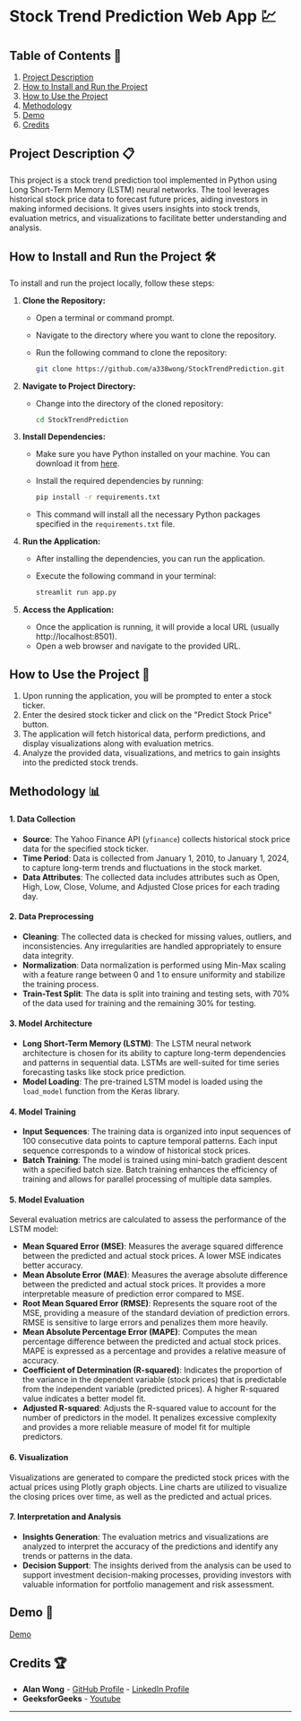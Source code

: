 # Stock Trend Prediction Web App :chart:

## Table of Contents :bookmark_tabs:
1. [Project Description](#project-description)
2. [How to Install and Run the Project](#how-to-install-and-run-the-project)
3. [How to Use the Project](#how-to-use-the-project)
4. [Methodology](#methodology)
5. [Demo](#demo)
6. [Credits](#credits)

## Project Description :clipboard:
This project is a stock trend prediction tool implemented in Python using Long Short-Term Memory (LSTM) neural networks. The tool leverages historical stock price data to forecast future prices, aiding investors in making informed decisions. It gives users insights into stock trends, evaluation metrics, and visualizations to facilitate better understanding and analysis.

## How to Install and Run the Project :hammer_and_wrench:
To install and run the project locally, follow these steps:

1. **Clone the Repository:**
   - Open a terminal or command prompt.
   - Navigate to the directory where you want to clone the repository.
   - Run the following command to clone the repository:

     ```bash
     git clone https://github.com/a338wong/StockTrendPrediction.git
     ```

2. **Navigate to Project Directory:**
   - Change into the directory of the cloned repository:

     ```bash
     cd StockTrendPrediction
     ```

3. **Install Dependencies:**
   - Make sure you have Python installed on your machine. You can download it from [here](https://www.python.org/downloads/).
   - Install the required dependencies by running:

     ```bash
     pip install -r requirements.txt
     ```
   - This command will install all the necessary Python packages specified in the `requirements.txt` file.

4. **Run the Application:**
   - After installing the dependencies, you can run the application.
   - Execute the following command in your terminal:

     ```bash
     streamlit run app.py
     ```

5. **Access the Application:**
   - Once the application is running, it will provide a local URL (usually http://localhost:8501).
   - Open a web browser and navigate to the provided URL.
     
## How to Use the Project :open_book:
1. Upon running the application, you will be prompted to enter a stock ticker.
2. Enter the desired stock ticker and click on the "Predict Stock Price" button.
3. The application will fetch historical data, perform predictions, and display visualizations along with evaluation metrics.
4. Analyze the provided data, visualizations, and metrics to gain insights into the predicted stock trends.

## Methodology :bar_chart:
#### 1. Data Collection
- **Source**: The Yahoo Finance API (`yfinance`) collects historical stock price data for the specified stock ticker.
- **Time Period**: Data is collected from January 1, 2010, to January 1, 2024, to capture long-term trends and fluctuations in the stock market.
- **Data Attributes**: The collected data includes attributes such as Open, High, Low, Close, Volume, and Adjusted Close prices for each trading day.

#### 2. Data Preprocessing
- **Cleaning**: The collected data is checked for missing values, outliers, and inconsistencies. Any irregularities are handled appropriately to ensure data integrity.
- **Normalization**: Data normalization is performed using Min-Max scaling with a feature range between 0 and 1 to ensure uniformity and stabilize the training process.
- **Train-Test Split**: The data is split into training and testing sets, with 70% of the data used for training and the remaining 30% for testing.

#### 3. Model Architecture
- **Long Short-Term Memory (LSTM)**: The LSTM neural network architecture is chosen for its ability to capture long-term dependencies and patterns in sequential data. LSTMs are well-suited for time series forecasting tasks like stock price prediction.
- **Model Loading**: The pre-trained LSTM model is loaded using the `load_model` function from the Keras library.

#### 4. Model Training
- **Input Sequences**: The training data is organized into input sequences of 100 consecutive data points to capture temporal patterns. Each input sequence corresponds to a window of historical stock prices.
- **Batch Training**: The model is trained using mini-batch gradient descent with a specified batch size. Batch training enhances the efficiency of training and allows for parallel processing of multiple data samples.

#### 5. Model Evaluation
Several evaluation metrics are calculated to assess the performance of the LSTM model:
  - **Mean Squared Error (MSE)**: Measures the average squared difference between the predicted and actual stock prices. A lower MSE indicates better accuracy.
  - **Mean Absolute Error (MAE)**: Measures the average absolute difference between the predicted and actual stock prices. It provides a more interpretable measure of prediction error compared to MSE.
  - **Root Mean Squared Error (RMSE)**: Represents the square root of the MSE, providing a measure of the standard deviation of prediction errors. RMSE is sensitive to large errors and penalizes them more heavily.
  - **Mean Absolute Percentage Error (MAPE)**: Computes the mean percentage difference between the predicted and actual stock prices. MAPE is expressed as a percentage and provides a relative measure of accuracy.
  - **Coefficient of Determination (R-squared)**: Indicates the proportion of the variance in the dependent variable (stock prices) that is predictable from the independent variable (predicted prices). A higher R-squared value indicates a better model fit.
  - **Adjusted R-squared**: Adjusts the R-squared value to account for the number of predictors in the model. It penalizes excessive complexity and provides a more reliable measure of model fit for multiple predictors.
 
#### 6. Visualization
Visualizations are generated to compare the predicted stock prices with the actual prices using Plotly graph objects. Line charts are utilized to visualize the closing prices over time, as well as the predicted and actual prices.

#### 7. Interpretation and Analysis
- **Insights Generation**: The evaluation metrics and visualizations are analyzed to interpret the accuracy of the predictions and identify any trends or patterns in the data.
- **Decision Support**: The insights derived from the analysis can be used to support investment decision-making processes, providing investors with valuable information for portfolio management and risk assessment.

## Demo :cinema:
[Demo](https://github.com/a338wong/StockTrendPrediction/assets/153765340/a4a845fb-ae97-4cb8-8eaa-1f9a7adc85a3)

## Credits :trophy:
- **Alan Wong** - [GitHub Profile](https://github.com/a338wong) - [LinkedIn Profile](https://www.linkedin.com/in/alan-wong-309160212/)
- **GeeksforGeeks** - [Youtube](https://www.youtube.com/watch?v=s3CnE2tqQdo)
  
--- 
